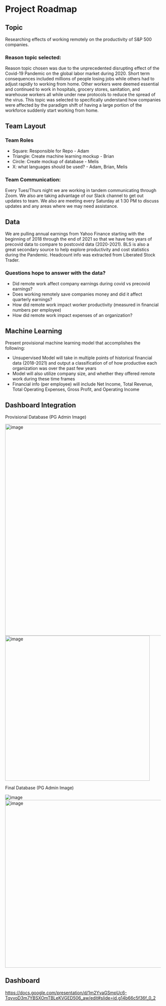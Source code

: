 # Project Roadmap

## Topic
Researching effects of working remotely on the productivity of S&P 500 companies.

### Reason topic selected: 
Reason topic chosen was due to the unprecedented disrupting effect 
of the Covid-19 Pandemic on the global labor market during 2020.
Short term consequences included millions of people losing jobs while others had to adjust rapidly
to working from home. Other workers were deemed essential and continued to work in hospitals,
grocery stores, sanitation, and warehouse workers all while under new protocols to reduce the
spread of the virus. This topic was selected to specifically understand how companies were 
affected by the paradigm shift of having a large portion of the workforce suddenly start 
working from home. 

## Team Layout

### Team Roles
- Square: Responsible for Repo - Adam
- Triangle: Create machine learning mockup - Brian
- Circle: Create mockup of database - Melis
- X: what languages should be used? - Adam, Brian, Melis

### Team Communication: 
Every Tues/Thurs night we are working in tandem communicating through Zoom. We also are taking advantage of our Slack channel to get out
updates to team. We also are meeting every Saturday at 1:30 PM to discuss updates and any areas where we may need assistance.

## Data 

We are pulling annual earnings from Yahoo Finance starting 
with the beginning of 2018 through the end of 2021 so that we have two years
of precovid data to compare to postcovid data (2020-2021). BLS is also a great secondary source
to help explore productivity and cost statistics during the Pandemic. Headcount info was extracted from Liberated Stock Trader.

### Questions hope to answer with the data?
- Did remote work affect company earnings during covid vs precovid earnings?
- Does working remotely save companies money and did it affect quarterly earnings?
- How did remote work impact worker productivity (measured in financial numbers per employee)
- How did remote work impact expenses of an organization?


## Machine Learning
Present provisional machine learning model that accomplishes the following:
- Unsupervised Model will take in multiple points of historical financial data (2018-2021) and output a classification of of how productive each organization was over the past few years
- Model will also utilize company size, and whether they offered remote work during these time frames
- Financial info (per employee) will include Net Income, Total Revenue, Total Operating Expenses, Gross Profit, and Operating Income

## Dashboard Integration

Provisional Database (PG Admin Image)

<img width="683" alt="image" src="https://user-images.githubusercontent.com/102189324/187052038-4a703f00-a8a0-4145-b742-1e892a9dd45d.png">
<img width="468" alt="image" src="https://user-images.githubusercontent.com/102189324/187052059-20b7c1af-d4f0-44f9-976f-3f42306ae83a.png">

Final Database (PG Admin Image)

![image](https://user-images.githubusercontent.com/102189324/188336164-7ca89b77-656a-4b2c-87c5-e81ebee6b0f0.png)
<img width="541" alt="image" src="https://user-images.githubusercontent.com/102189324/188336182-4173f706-b41d-443f-ad88-2878860cb3a9.png">

## Dashboard

https://docs.google.com/presentation/d/1m2YvaGSmpUc6-TqyvoD3m7YBSXOmTBLeKVGED506_aw/edit#slide=id.g14b66c5f36f_0_2

